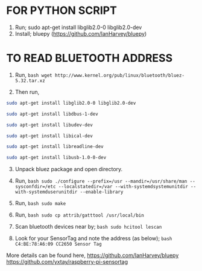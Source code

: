 # FOR PYTHON SCRIPT
1. Run;
sudo apt-get install libglib2.0-0 libglib2.0-dev 
2. Install;
bluepy (https://github.com/IanHarvey/bluepy)

# TO READ BLUETOOTH ADDRESS
1. Run,
```bash wget http://www.kernel.org/pub/linux/bluetooth/bluez-5.32.tar.xz ```

2. Then run,
```bash 
sudo apt-get install libglib2.0-0 libglib2.0-dev 

sudo apt-get install libdbus-1-dev 

sudo apt-get install libudev-dev 

sudo apt-get install libical-dev 

sudo apt-get install libreadline-dev

sudo apt-get install libusb-1.0-0-dev
```
3. Unpack bluez package and open directory.

4. Run,
```bash sudo ./configure --prefix=/usr --mandir=/usr/share/man --sysconfdir=/etc --localstatedir=/var --with-systemdsystemunitdir --with-systemduserunitdir --enable-library ```
 
5. Run,
```bash sudo make ```

6. Run,
```bash sudo cp attrib/gatttool /usr/local/bin ```

7. Scan bluetooth devices near by;
```bash sudo hcitool lescan ```

8. Look for your SensorTag and note the address (as below);
```bash C4:BE:78:A6:09 CC2650 Sensor Tag ```


More details can be found here,
https://github.com/IanHarvey/bluepy
https://github.com/yxtay/raspberry-pi-sensortag
